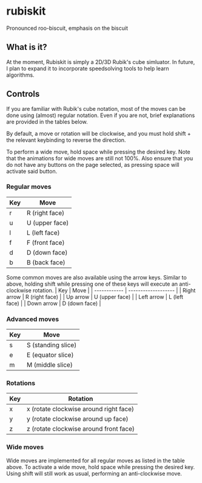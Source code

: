 # rubiskit

Pronounced roo-biscuit, emphasis on the biscuit

## What is it?

At the moment, Rubiskit is simply a 2D/3D Rubik's cube simluator. In future, I plan to expand it to incorporate speedsolving tools to help learn algorithms.

## Controls

If you are familiar with Rubik's cube notation, most of the moves can be done using (almost) regular notation. Even if you are not, brief explanations are provided in the tables below.

By default, a move or rotation will be clockwise, and you must hold shift + the relevant keybinding to reverse the direction.

To perform a wide move, hold space while pressing the desired key. Note that the animations for wide moves are still not 100%. Also ensure that you do not have any buttons on the page selected, as pressing space will activate said button.

### Regular moves
| Key    | Move                |
| ------ | --------------------|
| r      | R (right face)      |
| u      | U (upper face)      |
| l      | L (left face)       |
| f      | F (front face)      |
| d      | D (down face)       |
| b      | B (back face)       |

Some common moves are also available using the arrow keys. Similar to above, holding shift while pressing one of these keys will execute an anti-clockwise rotation.
| Key          | Move                |
| ------------ | ------------------- |
| Right arrow  | R (right face)      |
| Up arrow     | U (upper face)      |
| Left arrow   | L (left face)       |
| Down arrow   | D (down face)       |


### Advanced moves
| Key    | Move                |
| ------ | --------------------|
| s      | S (standing slice)  |
| e      | E (equator slice)   |
| m      | M (middle slice)    |


### Rotations
| Key    | Rotation                                  |
| ------ | ----------------------------------------- |
| x      | x (rotate clockwise around right face)    |
| y      | y (rotate clockwise around up face)       |
| z      | z (rotate clockwise around front face)    |


### Wide moves
Wide moves are implemented for all regular moves as listed in the table above. To activate a wide move, hold space while pressing the desired key. Using shift will still work as usual, performing an anti-clockwise move.


